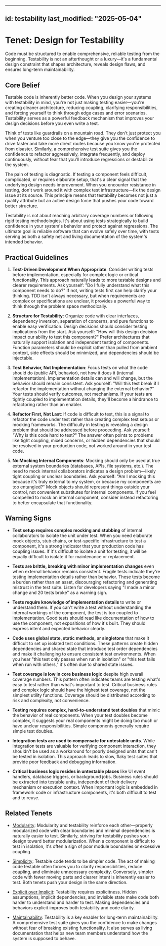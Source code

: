 ______________________________________________________________________

## id: testability last_modified: "2025-05-04"

# Tenet: Design for Testability

Code must be structured to enable comprehensive, reliable testing from the beginning.
Testability is not an afterthought or a luxury—it's a fundamental design constraint that
shapes architecture, reveals design flaws, and ensures long-term maintainability.

## Core Belief

Testable code is inherently better code. When you design your systems with testability
in mind, you're not just making testing easier—you're creating cleaner architecture,
reducing coupling, clarifying responsibilities, and forcing yourself to think through
edge cases and error scenarios. Testability serves as a powerful feedback mechanism that
improves your design decisions before you even write a test.

Think of tests like guardrails on a mountain road. They don't just protect you when you
venture too close to the edge—they give you the confidence to drive faster and take more
direct routes because you know you're protected from disaster. Similarly, a
comprehensive test suite gives you the confidence to refactor aggressively, integrate
frequently, and deploy continuously, without fear that you'll introduce regressions or
destabilize the system.

The pain of testing is diagnostic. If testing a component feels difficult, complicated,
or requires elaborate setup, that's a clear signal that the underlying design needs
improvement. When you encounter resistance in testing, don't work around it with complex
test infrastructure—fix the design issue at its source. This principle means that
testability becomes not just a quality attribute but an active design force that pushes
your code toward better structure.

Testability is not about reaching arbitrary coverage numbers or following rigid testing
methodologies. It's about using tests strategically to build confidence in your system's
behavior and protect against regressions. The ultimate goal is reliable software that
can evolve safely over time, with tests serving as both a safety net and living
documentation of the system's intended behavior.

## Practical Guidelines

1. **Test-Driven Development When Appropriate**: Consider writing tests before
   implementation, especially for complex logic or critical functionality. This approach
   naturally leads to more testable designs and clearer requirements. Ask yourself: "Do
   I fully understand what this component needs to do?" If not, writing tests first can
   help clarify your thinking. TDD isn't always necessary, but when requirements are
   complex or specifications are unclear, it provides a powerful way to think through
   the problem space methodically.

1. **Structure for Testability**: Organize code with clear interfaces, dependency
   inversion, separation of concerns, and pure functions to enable easy verification.
   Design decisions should consider testing implications from the start. Ask yourself:
   "How will this design decision impact our ability to test this component?" Prefer
   architectures that naturally support isolation and independent testing of components.
   Function parameters should be explicit rather than pulled from ambient context, side
   effects should be minimized, and dependencies should be injectable.

1. **Test Behavior, Not Implementation**: Focus tests on what the code should do (public
   API, behavior), not how it does it (internal implementation). Implementation details
   can and will change, but the behavior should remain consistent. Ask yourself: "Will
   this test break if I refactor the implementation without changing the external
   behavior?" Your tests should verify outcomes, not mechanisms. If your tests are
   tightly coupled to implementation details, they'll become a hindrance to refactoring
   rather than an enabler.

1. **Refactor First, Not Last**: If code is difficult to test, this is a signal to
   refactor the code under test rather than creating complex test setups or mocking
   frameworks. The difficulty in testing is revealing a design problem that should be
   addressed before proceeding. Ask yourself: "Why is this code hard to test?" The
   answer often points to problems like tight coupling, mixed concerns, or hidden
   dependencies that should be resolved in your production code, not worked around in
   your test code.

1. **No Mocking Internal Components**: Mocking should only be used at true external
   system boundaries (databases, APIs, file systems, etc.). The need to mock internal
   collaborators indicates a design problem—likely tight coupling or unclear boundaries.
   Ask yourself: "Am I mocking this because it's truly external to my system, or because
   my components are too entangled?" Mock objects should represent things outside your
   control, not convenient substitutes for internal components. If you feel compelled to
   mock an internal component, consider instead refactoring to better encapsulate that
   functionality.

## Warning Signs

- **Test setup requires complex mocking and stubbing** of internal collaborators to
  isolate the unit under test. When you need elaborate mock objects, stub chains, or
  test-specific infrastructure to test a component, it's a strong indicator that your
  production code has coupling issues. If it's difficult to isolate a unit for testing,
  it will be equally difficult to isolate it for maintenance or replacement.

- **Tests are brittle, breaking with minor implementation changes** even when external
  behavior remains consistent. Fragile tests indicate they're testing implementation
  details rather than behavior. These tests become a burden rather than an asset,
  discouraging refactoring and generating mistrust in the test suite. Listen for
  developers saying "I made a minor change and 20 tests broke" as a warning sign.

- **Tests require knowledge of implementation details** to write or understand them. If
  you can't write a test without understanding the internal workings of the component,
  the test is too coupled to implementation. Good tests should read like documentation
  of how to use the component, not expositions of how it's built. They should express
  intent and expected behavior clearly.

- **Code uses global state, static methods, or singletons** that make it difficult to
  set up isolated test conditions. These patterns create hidden dependencies and shared
  state that introduce test order dependencies and make it challenging to ensure
  consistent test environments. When you hear "this test only passes when run in
  isolation" or "this test fails when run with others," it's often due to shared state
  issues.

- **Test coverage is low in core business logic** despite high overall coverage numbers.
  This pattern often indicates teams are testing what's easy to test rather than what's
  important to test. Critical business rules and complex logic should have the highest
  test coverage, not the simplest utility functions. Coverage should be distributed
  according to risk and complexity, not convenience.

- **Testing requires complex, hard-to-understand test doubles** that mimic the behavior
  of real components. When your test doubles become complex, it suggests your real
  components might be doing too much or have unclear responsibilities. Simple components
  generally require simple test doubles.

- **Integration tests are used to compensate for untestable units**. While integration
  tests are valuable for verifying component interaction, they shouldn't be used as a
  workaround for poorly designed units that can't be tested in isolation. This approach
  leads to slow, flaky test suites that provide poor feedback and debugging information.

- **Critical business logic resides in untestable places** like UI event handlers,
  database triggers, or background jobs. Business rules should be extracted into
  testable units, independent of their delivery mechanism or execution context. When
  important logic is embedded in framework code or infrastructure components, it's both
  difficult to test and to reuse.

## Related Tenets

- [Modularity](modularity.md): Modularity and testability reinforce each other—properly
  modularized code with clear boundaries and minimal dependencies is naturally easier to
  test. Similarly, striving for testability pushes your design toward better
  modularization. When a component is difficult to test in isolation, it's often a sign
  of poor module boundaries or excessive coupling.

- [Simplicity](simplicity.md): Testable code tends to be simpler code. The act of making
  code testable often forces you to clarify responsibilities, reduce coupling, and
  eliminate unnecessary complexity. Conversely, simpler code with fewer moving parts and
  clearer intent is inherently easier to test. Both tenets push your design in the same
  direction.

- [Explicit over Implicit](explicit-over-implicit.md): Testability requires
  explicitness. Hidden assumptions, implicit dependencies, and invisible state make code
  both harder to understand and harder to test. Making dependencies and behaviors
  explicit improves both testability and code clarity.

- [Maintainability](maintainability.md): Testability is a key enabler for long-term
  maintainability. A comprehensive test suite gives you the confidence to make changes
  without fear of breaking existing functionality. It also serves as living
  documentation that helps new team members understand how the system is supposed to
  behave.

